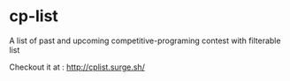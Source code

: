 # cp-list
A list of past and upcoming competitive-programing contest with filterable list

Checkout it at : http://cplist.surge.sh/
